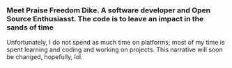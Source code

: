 ### Meet Praise Freedom Dike. A software developer and Open Source Enthusiasst. The code is to leave an impact in the sands of time 
Unfortunately, I do not spend as much time on platforms; most of my time is spent learning and coding and working on projects. 
This narrative will soon be changed, hopefully, lol.    

<!--
**freedompraise/freedompraise** is a ✨ _special_ ✨ repository because its `README.md` (this file) appears on your GitHub profile.

Here are some ideas to get you started:

- 🔭 I’m currently working on completing hacckerrank 30 days of code challenge, and other challenges I will find necessary in preparing for job tests
- 🌱 I’m currently learning web development with Django, building API's. I hope to build to contribute in building/managing websites/webapps that will be used by many
- 👯 I’m looking to collaborate on ...
- 🤔 I’m looking for help with ...
- 💬 Ask me about ...
- 📫 How to reach me: ...
- 😄 Pronouns: ...
- ⚡ Fun fact: ...
-->

